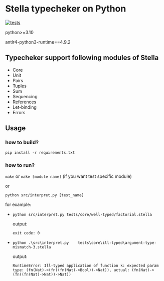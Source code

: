 # Stella typecheker on Python

[![tests](https://github.com/kolbasaegor/stella-python/actions/workflows/main.yaml/badge.svg)](https://github.com/kolbasaegor/stella-python/actions/workflows/main.yaml)

python>=3.10

antlr4-python3-runtime==4.9.2

## Typecheker support following modules of Stella

+ Core
+ Unit
+ Pairs
+ Tuples
+ Sum
+ Sequencing
+ References
+ Let-binding
+ Errors

## Usage

### how to build?

`pip install -r requirements.txt`

### how to run?

`make` or `make [module name]` (if you want test specific module)

or 

`python src/interpret.py [test_name]`

for example:

+  `python src/interpret.py tests/core/well-typed/factorial.stella`

    output:
    ```
    exit code: 0
    ```

+ `python .\src\interpret.py    tests\core\ill-typed\argument-type-mismatch-3.stella`

    output:
    ```
    RuntimeError: Ill-typed application of function k: expected param type: (fn(Nat)->(fn((fn(Nat)->Bool))->Nat)), actual: (fn(Nat)->(fn((fn(Nat)->Nat))->Nat))
    ```